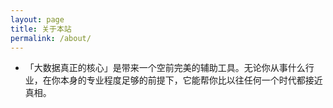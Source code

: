 ```yaml
---
layout: page
title: 关于本站
permalink: /about/
---
```


+ 「大数据真正的核心」是带来一个空前完美的辅助工具。无论你从事什么行业，在你本身的专业程度足够的前提下，它能帮你比以往任何一个时代都接近真相。
